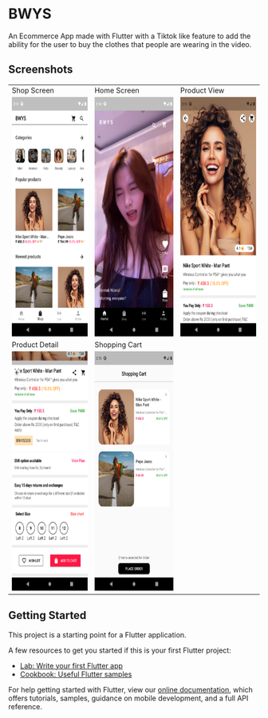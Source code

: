 # BWYS

An Ecommerce App made with Flutter with a Tiktok like feature to add the ability for the user to buy the clothes that people are wearing in the video.

## Screenshots 

<table>
  <tr>
     <td>Shop Screen</td>
     <td>Home Screen</td>
     <td>Product View</td>
  </tr>
  <tr>
    <td><img src="Screenshot_1638866657.png" width="270" height="480" title="Ecommerce app" alt="Ecommerce app"/></td>
    <td><img src="Screenshot_1638866651.png" width="270" height="480" title="Ecommerce app" alt="Ecommerce app"/></td>
    <td><img src="Screenshot_1638866666.png" width="270" height="480" title="Show video" alt="Ecommerce app"/> </td>
  </tr>
  <tr>
     <td>Product Detail</td>
     <td>Shopping Cart</td>
  </tr>
  <tr>
    <td><img src="Screenshot_1638866675.png" width="270" height="480" title="Ecommerce app" alt="Ecommerce app"/></td>
    <td><img src="Screenshot_1638866710.png" width="270" height="480" title="Ecommerce app" alt="Ecommerce app"/></td>
  </tr>
 </table>


## Getting Started

This project is a starting point for a Flutter application.

A few resources to get you started if this is your first Flutter project:

- [Lab: Write your first Flutter app](https://flutter.dev/docs/get-started/codelab)
- [Cookbook: Useful Flutter samples](https://flutter.dev/docs/cookbook)

For help getting started with Flutter, view our
[online documentation](https://flutter.dev/docs), which offers tutorials,
samples, guidance on mobile development, and a full API reference.
